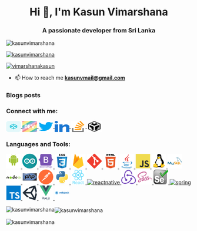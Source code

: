 <h1 align="center">Hi 👋, I'm Kasun Vimarshana</h1>
<h3 align="center">A passionate developer from Sri Lanka</h3>

<p align="left">
    <img src="https://komarev.com/ghpvc/?username=kasunvimarshana&label=Profile%20views&color=0e75b6&style=flat" alt="kasunvimarshana" />
</p>

<p align="left">
    <a href="https://github.com/ryo-ma/github-profile-trophy">
        <img src="https://github-profile-trophy.vercel.app/?username=kasunvimarshana" alt="kasunvimarshana" />
    </a>
</p>

<p align="left">
    <a href="https://twitter.com/vimarshanakasun" target="blank">
        <img src="https://img.shields.io/twitter/follow/vimarshanakasun?logo=twitter&style=for-the-badge" alt="vimarshanakasun" />
    </a>
</p>

- 📫 How to reach me **kasunvmail@gmail.com**

### Blogs posts
<!-- BLOG-POST-LIST:START -->
<!-- BLOG-POST-LIST:END -->

<h3 align="left">Connect with me:</h3>
<p align="left">
    <a href="https://codepen.io/kasunvimarshana" target="blank">
        <img align="center" src="./icons/Social/codepen.svg" alt="kasunvimarshana" height="30" width="40" />
    </a>
    <a href="https://dev.to/kasun" target="blank">
        <img align="center" src="./icons/Social/devto.svg" alt="kasun" height="30" width="40" />
    </a>
    <a href="https://twitter.com/vimarshanakasun" target="blank">
        <img align="center" src="./icons/Social/twitter.svg" alt="vimarshanakasun" height="30" width="40" />
    </a>
    <a href="https://linkedin.com/in/kasun-vimarshana-256b31ba" target="blank">
        <img align="center" src="./icons/Social/linked-in-alt.svg" alt="kasun-vimarshana-256b31ba" height="30" width="40" />
    </a>
    <a href="https://stackoverflow.com/users/5041058" target="blank">
        <img align="center" src="./icons/Social/stack-overflow.svg" alt="5041058" height="30" width="40" />
    </a>
    <a href="https://codesandbox.com/kasunvmail" target="blank">
        <img align="center" src="./icons/Social/codesandbox.svg" alt="kasunvmail" height="30" width="40" />
    </a>
</p>

<h3 align="left">Languages and Tools:</h3>
<p align="left">
    <a href="https://developer.android.com" target="_blank" rel="noreferrer">
        <img src="./icons/android/android-original-wordmark.svg" alt="android" width="40" height="40"/>
    </a>
    <a href="https://www.arduino.cc/" target="_blank" rel="noreferrer">
        <img src="./icons/arduino/arduino-1.svg" alt="arduino" width="40" height="40"/>
    </a>
    <a href="https://getbootstrap.com" target="_blank" rel="noreferrer">
        <img src="./icons/bootstrap/bootstrap-plain-wordmark.svg" alt="bootstrap" width="40" height="40"/>
    </a>
    <a href="https://www.w3schools.com/css/" target="_blank" rel="noreferrer">
        <img src="./icons/css3/css3-original-wordmark.svg" alt="css3" width="40" height="40"/>
    </a>
    <a href="https://firebase.google.com/" target="_blank" rel="noreferrer">
        <img src="./icons/firebase/firebase-icon.svg" alt="firebase" width="40" height="40"/>
    </a>
    <a href="https://git-scm.com/" target="_blank" rel="noreferrer">
        <img src="./icons/git-scm/git-scm-icon.svg" alt="git" width="40" height="40"/>
    </a>
    <a href="https://www.w3.org/html/" target="_blank" rel="noreferrer">
        <img src="./icons/html5/html5-original-wordmark.svg" alt="html5" width="40" height="40"/>
    </a>
    <a href="https://www.java.com" target="_blank" rel="noreferrer">
        <img src="./icons/java/java-original.svg" alt="java" width="40" height="40"/>
    </a>
    <a href="https://developer.mozilla.org/en-US/docs/Web/JavaScript" target="_blank" rel="noreferrer">
        <img src="./icons/javascript/javascript-original.svg" alt="javascript" width="40" height="40"/>
    </a>
    <a href="https://www.linux.org/" target="_blank" rel="noreferrer">
        <img src="./icons/linux/linux-original.svg" alt="linux" width="40" height="40"/>
    </a>
    <a href="https://www.mysql.com/" target="_blank" rel="noreferrer">
        <img src="./icons/mysql/mysql-original-wordmark.svg" alt="mysql" width="40" height="40"/>
    </a>
    <a href="https://nodejs.org" target="_blank" rel="noreferrer">
        <img src="./icons/nodejs/nodejs-original-wordmark.svg" alt="nodejs" width="40" height="40"/>
    </a>
    <a href="https://www.php.net" target="_blank" rel="noreferrer">
        <img src="./icons/php/php-original.svg" alt="php" width="40" height="40"/>
    </a>
    <a href="https://postman.com" target="_blank" rel="noreferrer"> 
        <img src="./icons/getpostman/getpostman-icon.svg" alt="postman" width="40" height="40"/>
    </a>
    <a href="https://www.python.org" target="_blank" rel="noreferrer">
        <img src="./icons/python/python-original.svg" alt="python" width="40" height="40"/>
    </a> 
    <a href="https://reactjs.org/" target="_blank" rel="noreferrer"> 
        <img src="./icons/react/react-original-wordmark.svg" alt="react" width="40" height="40"/>
    </a>
    <a href="https://reactnative.dev/" target="_blank" rel="noreferrer">
        <img src=".icons/reactnative/header_logo.svg" alt="reactnative" width="40" height="40"/>
    </a> 
    <a href="https://redux.js.org" target="_blank" rel="noreferrer"> 
        <img src="./icons/redux/redux-original.svg" alt="redux" width="40" height="40"/>
    </a>
    <a href="https://sass-lang.com" target="_blank" rel="noreferrer">
        <img src="./icons/sass/sass-original.svg" alt="sass" width="40" height="40"/>
    </a> 
    <a href="https://www.selenium.dev" target="_blank" rel="noreferrer"> 
        <img src="./icons/selenium/selenium-logo.svg" alt="selenium" width="40" height="40"/>
    </a> 
    <a href="https://spring.io/" target="_blank" rel="noreferrer">
        <img src=".icons/springio/springio-icon.svg" alt="spring" width="40" height="40"/>
    </a>
    <a href="https://www.typescriptlang.org/" target="_blank" rel="noreferrer">
        <img src="./icons/typescript/typescript-original.svg" alt="typescript" width="40" height="40"/>
    </a> 
    <a href="https://unity.com/" target="_blank" rel="noreferrer"> 
        <img src="./icons/unity3d/unity3d-icon.svg" alt="unity" width="40" height="40"/>
    </a>
    <a href="https://vuejs.org/" target="_blank" rel="noreferrer">
        <img src="./icons/vuejs/vuejs-original-wordmark.svg" alt="vuejs" width="40" height="40"/>
    </a> 
    <a href="https://webpack.js.org" target="_blank" rel="noreferrer"> 
        <img src="./icons/webpack/webpack-original-wordmark.svg" alt="webpack" width="40" height="40"/> 
    </a>
</p>

<p>
    <img align="left" src="https://github-readme-stats.vercel.app/api/top-langs?username=kasunvimarshana&show_icons=true&locale=en&layout=compact" alt="kasunvimarshana" />
</p>

<p>
    <img align="center" src="https://github-readme-stats.vercel.app/api?username=kasunvimarshana&show_icons=true&locale=en" alt="kasunvimarshana" />
</p>

<p>
    <img align="center" src="https://github-readme-streak-stats.herokuapp.com/?user=kasunvimarshana&" alt="kasunvimarshana" />
</p>

